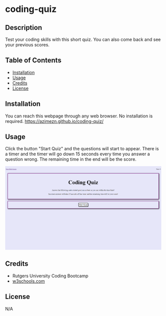 # coding-quiz

## Description

Test your coding skills with this short quiz. You can also come back and see your previous scores.

## Table of Contents

- [Installation](#installation)
- [Usage](#usage)
- [Credits](#credits)
- [License](#license)

## Installation

You can reach this webpage through any web browser. No installation is required.
https://azimezn.github.io/coding-quiz/

## Usage

Click the button "Start Quiz" and the questions will start to appear. There is a timer and the timer will go down 15 seconds every time you answer a question wrong. The remaining time in the end will be the score.

![screenshot of coding quiz main page](assets/images/screenshot.png)

## Credits

- Rutgers University Coding Bootcamp
- [w3schools.com](W3schools.com)

## License

N/A